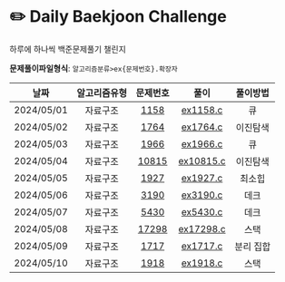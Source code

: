 # ✏️ Daily Baekjoon Challenge
하루에 하나씩 백준문제풀기 챌린지

**문제풀이파일형식**: `알고리즘분류>ex{문제번호}.확장자`

|날짜|알고리즘유형|문제번호|풀이|풀이방법|
|:-:|:-:|:-:|:-:|:-:|
|2024/05/01|자료구조|[1158](https://www.acmicpc.net/problem/1158)|[ex1158.c](/DataStructure/ex1158.c)|큐|
|2024/05/02|자료구조|[1764](https://www.acmicpc.net/problem/1764)|[ex1764.c](/DataStructure/ex1764.c)|이진탐색|
|2024/05/03|자료구조|[1966](https://www.acmicpc.net/problem/1966)|[ex1966.c](/DataStructure/ex1966.c)|큐|
|2024/05/04|자료구조|[10815](https://www.acmicpc.net/problem/10815)|[ex10815.c](/DataStructure/ex10815.c)|이진탐색|
|2024/05/05|자료구조|[1927](https://www.acmicpc.net/problem/1927)|[ex1927.c](/DataStructure/ex1927.c)|최소힙|
|2024/05/06|자료구조|[3190](https://www.acmicpc.net/problem/3190)|[ex3190.c](/DataStructure/ex3190.c)|데크|
|2024/05/07|자료구조|[5430](https://www.acmicpc.net/problem/5430)|[ex5430.c](/DataStructure/ex5430.c)|데크|
|2024/05/08|자료구조|[17298](https://www.acmicpc.net/problem/17298)|[ex17298.c](/DataStructure/ex17298.c)|스택|
|2024/05/09|자료구조|[1717](https://www.acmicpc.net/problem/1717)|[ex1717.c](/DataStructure/ex1717.c)|분리 집합|
|2024/05/10|자료구조|[1918](https://www.acmicpc.net/problem/1918)|[ex1918.c](/DataStructure/ex1918.c)|스택|
